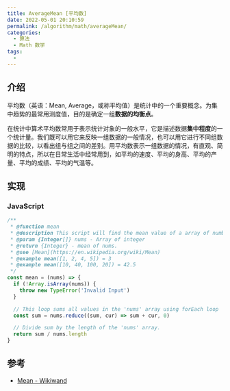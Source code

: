 ```yaml
---
title: AverageMean [平均数]
date: 2022-05-01 20:10:59
permalink: /algorithm/math/averageMean/
categories:
  - 算法
  - Math 数学
tags:
  - 
---
```


## 介绍

平均数（英语：Mean, Average，或称平均值）是统计中的一个重要概念。为集中趋势的最常用测度值，目的是确定一组**数据的均衡点**。

在统计中算术平均数常用于表示统计对象的一般水平，它是描述数据**集中程度**的一个统计量。我们既可以用它来反映一组数据的一般情况，也可以用它进行不同组数据的比较，以看出组与组之间的差别。用平均数表示一组数据的情况，有直观、简明的特点，所以在日常生活中经常用到，如平均的速度、平均的身高、平均的产量、平均的成绩、平均的气温等。

## 实现

### JavaScript

```js
/**
 * @function mean
 * @description This script will find the mean value of a array of numbers.
 * @param {Integer[]} nums - Array of integer
 * @return {Integer} - mean of nums.
 * @see [Mean](https://en.wikipedia.org/wiki/Mean)
 * @example mean([1, 2, 4, 5]) = 3
 * @example mean([10, 40, 100, 20]) = 42.5
 */
const mean = (nums) => {
  if (!Array.isArray(nums)) {
    throw new TypeError('Invalid Input')
  }

  // This loop sums all values in the 'nums' array using forEach loop
  const sum = nums.reduce((sum, cur) => sum + cur, 0)

  // Divide sum by the length of the 'nums' array.
  return sum / nums.length
}
```

## 参考

- [Mean - Wikiwand](https://www.wikiwand.com/en/Mean)